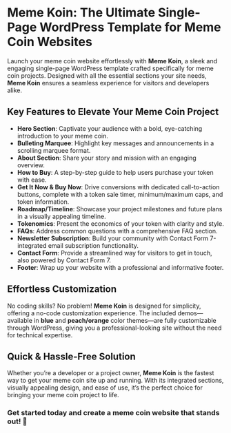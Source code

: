 
# Meme Koin: The Ultimate Single-Page WordPress Template for Meme Coin Websites  

Launch your meme coin website effortlessly with **Meme Koin**, a sleek and engaging single-page WordPress template crafted specifically for meme coin projects. Designed with all the essential sections your site needs, **Meme Koin** ensures a seamless experience for visitors and developers alike.  

## Key Features to Elevate Your Meme Coin Project  

- **Hero Section**: Captivate your audience with a bold, eye-catching introduction to your meme coin.  
- **Bulleting Marquee**: Highlight key messages and announcements in a scrolling marquee format.  
- **About Section**: Share your story and mission with an engaging overview.  
- **How to Buy**: A step-by-step guide to help users purchase your token with ease.  
- **Get It Now & Buy Now**: Drive conversions with dedicated call-to-action buttons, complete with a token sale timer, minimum/maximum caps, and token information.  
- **Roadmap/Timeline**: Showcase your project milestones and future plans in a visually appealing timeline.  
- **Tokenomics**: Present the economics of your token with clarity and style.  
- **FAQs**: Address common questions with a comprehensive FAQ section.  
- **Newsletter Subscription**: Build your community with Contact Form 7-integrated email subscription functionality.  
- **Contact Form**: Provide a streamlined way for visitors to get in touch, also powered by Contact Form 7.  
- **Footer**: Wrap up your website with a professional and informative footer.  

## Effortless Customization  

No coding skills? No problem! **Meme Koin** is designed for simplicity, offering a no-code customization experience. The included demos—available in **blue** and **peach/orange** color themes—are fully customizable through WordPress, giving you a professional-looking site without the need for technical expertise.  

## Quick & Hassle-Free Solution  

Whether you’re a developer or a project owner, **Meme Koin** is the fastest way to get your meme coin site up and running. With its integrated sections, visually appealing design, and ease of use, it’s the perfect choice for bringing your meme coin project to life.  

### Get started today and create a meme coin website that stands out! 🚀
